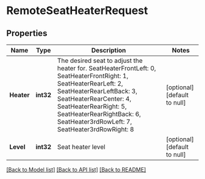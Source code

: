# RemoteSeatHeaterRequest

## Properties
Name | Type | Description | Notes
------------ | ------------- | ------------- | -------------
**Heater** | **int32** | The desired seat to adjust the heater for.  SeatHeaterFrontLeft: 0, SeatHeaterFrontRight: 1, SeatHeaterRearLeft: 2, SeatHeaterRearLeftBack: 3, SeatHeaterRearCenter: 4, SeatHeaterRearRight: 5, SeatHeaterRearRightBack: 6, SeatHeater3rdRowLeft: 7, SeatHeater3rdRowRight: 8 | [optional] [default to null]
**Level** | **int32** | Seat heater level | [optional] [default to null]

[[Back to Model list]](../README.md#documentation-for-models) [[Back to API list]](../README.md#documentation-for-api-endpoints) [[Back to README]](../README.md)


